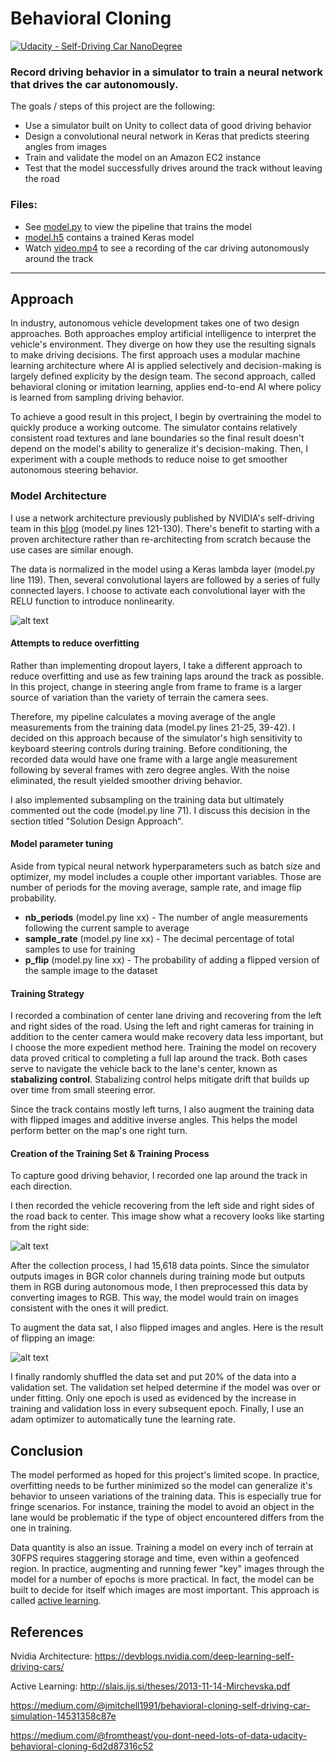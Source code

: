 # **Behavioral Cloning**

[![Udacity - Self-Driving Car NanoDegree](https://s3.amazonaws.com/udacity-sdc/github/shield-carnd.svg)](http://www.udacity.com/drive)

### Record driving behavior in a simulator to train a neural network that drives the car autonomously.

The goals / steps of this project are the following:
* Use a simulator built on Unity to collect data of good driving behavior
* Design a convolutional neural network in Keras that predicts steering angles from images
* Train and validate the model on an Amazon EC2 instance
* Test that the model successfully drives around the track without leaving the road

### Files:

* See [model.py](https://github.com/evanloshin/CarND-Behavioral-Cloning-P3/blob/master/model.py) to view the pipeline that trains the model
* [model.h5](https://github.com/evanloshin/CarND-Behavioral-Cloning-P3/blob/master/model.h5) contains a trained Keras model
* Watch [video.mp4](https://github.com/evanloshin/CarND-Behavioral-Cloning-P3/blob/master/video-images.mp4) to see a recording of the car driving autonomously around the track


[//]: # (Image References)

[image1]: ./examples/placeholder.png "Model Visualization"
[image2]: ./examples/placeholder.png "Grayscaling"
[image3]: ./examples/placeholder_small.png "Recovery Image"
[image4]: ./examples/placeholder_small.png "Recovery Image"
[image5]: ./examples/placeholder_small.png "Recovery Image"
[image6]: ./examples/placeholder_small.png "Normal Image"
[image7]: ./examples/placeholder_small.png "Flipped Image"


---
## Approach

In industry, autonomous vehicle development takes one of two design approaches. Both approaches employ artificial intelligence to interpret the vehicle's environment. They diverge on how they use the resulting signals to make driving decisions. The first approach uses a modular machine learning architecture where AI is applied selectively and decision-making is largely defined explicity by the design team. The second approach, called behavioral cloning or imitation learning, applies end-to-end AI where policy is learned from sampling driving behavior.

To achieve a good result in this project, I begin by overtraining the model to quickly produce a working outcome. The simulator contains relatively consistent road textures and lane boundaries so the final result doesn't depend on the model's ability to generalize it's decision-making. Then, I experiment with a couple methods to reduce noise to get smoother autonomous steering behavior.

### Model Architecture

I use a network architecture previously published by NVIDIA's self-driving team in this [blog](https://devblogs.nvidia.com/deep-learning-self-driving-cars/) (model.py lines 121-130). There's benefit to starting with a proven architecture rather than re-architecting from scratch because the use cases are similar enough.

The data is normalized in the model using a Keras lambda layer (model.py line 119). Then, several convolutional layers are followed by a series of fully connected layers. I choose to activate each convolutional layer with the RELU function to introduce nonlinearity.

![alt text](./examples/cnn-architecture.png)

#### Attempts to reduce overfitting

Rather than implementing dropout layers, I take a different approach to reduce overfitting and use as few training laps around the track as possible. In this project, change in steering angle from frame to frame is a larger source of variation than the variety of terrain the camera sees.

Therefore, my pipeline calculates a moving average of the angle measurements from the training data (model.py lines 21-25, 39-42). I decided on this approach because of the simulator's high sensitivity to keyboard steering controls during training. Before conditioning, the recorded data would have one frame with a large angle measurement following by several frames with zero degree angles. With the noise eliminated, the result yielded smoother driving behavior.

I also implemented subsampling on the training data but ultimately commented out the code (model.py line 71). I discuss this decision in the section titled "Solution Design Approach".

#### Model parameter tuning

Aside from typical neural network hyperparameters such as batch size and optimizer, my model includes a couple other important variables. Those are number of periods for the moving average, sample rate, and image flip probability.
* **nb_periods** (model.py line xx) - The number of angle measurements following the current sample to average
* **sample_rate** (model.py line xx) - The decimal percentage of total samples to use for training
* **p_flip** (model.py line xx) - The probability of adding a flipped version of the sample image to the dataset

#### Training Strategy

I recorded a combination of center lane driving and recovering from the left and right sides of the road. Using the left and right cameras for training in addition to the center camera would make recovery data less important, but I choose the more expedient method here. Training the model on recovery data proved critical to completing a full lap around the track. Both cases serve to navigate the vehicle back to the lane's center, known as **stabalizing control**. Stabalizing control helps mitigate drift that builds up over time from small steering error.

Since the track contains mostly left turns, I also augment the training data with flipped images and additive inverse angles. This helps the model perform better on the map's one right turn.

#### Creation of the Training Set & Training Process

To capture good driving behavior, I recorded one lap around the track in each direction.

I then recorded the vehicle recovering from the left side and right sides of the road back to center. This image show what a recovery looks like starting from the right side:

![alt text](./examples/Training_Correction.png)

After the collection process, I had 15,618 data points. Since the simulator outputs images in BGR color channels during training mode but outputs them in RGB during autonomous mode, I then preprocessed this data by converting images to RGB. This way, the model would train on images consistent with the ones it will predict.

To augment the data sat, I also flipped images and angles. Here is the result of flipping an image:

![alt text](./examples/Flipping.png)

I finally randomly shuffled the data set and put 20% of the data into a validation set. The validation set helped determine if the model was over or under fitting. Only one epoch is used as evidenced by the increase in training and validation loss in every subsequent epoch. Finally, I use an adam optimizer to automatically tune the learning rate.

## Conclusion
The model performed as hoped for this project's limited scope. In practice, overfitting needs to be further minimized so the model can generalize it's behavior to unseen variations of the training data. This is especially true for fringe scenarios. For instance, training the model to avoid an object in the lane would be problematic if the type of object encountered differs from the one in training.

Data quantity is also an issue. Training a model on every inch of terrain at 30FPS requires staggering storage and time, even within a geofenced region. In practice, augmenting and running fewer "key" images through the model for a number of epochs is more practical. In fact, the model can be built to decide for itself which images are most important. This approach is called [active learning](http://slais.ijs.si/theses/2013-11-14-Mirchevska.pdf).

## References

Nvidia Architecture: https://devblogs.nvidia.com/deep-learning-self-driving-cars/

Active Learning: http://slais.ijs.si/theses/2013-11-14-Mirchevska.pdf

https://medium.com/@jmitchell1991/behavioral-cloning-self-driving-car-simulation-14531358c87e

https://medium.com/@fromtheast/you-dont-need-lots-of-data-udacity-behavioral-cloning-6d2d87316c52
